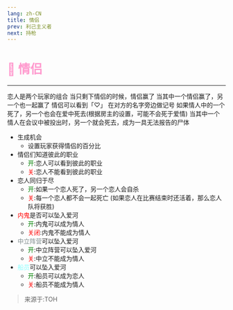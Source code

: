 ```yaml
---
lang: zh-CN
title: 情侣
prev: 利己主义者
next: 持枪
---
```


# <font color=#ff9ace>💞 <b>情侣</b></font> <Badge text="Miscellaneous" type="tip" vertical="middle"/>

***

恋人是两个玩家的组合 当只剩下情侣的时候，情侣赢了 当其中一个情侣赢了，另一个也一起赢了 情侣可以看到「♡」 在对方的名字旁边做记号 如果情人中的一个死了，另一个也会在爱中死去(根据房主的设置，可能不会死于爱情) 当其中一个情人在会议中被投出时，另一个就会死去，成为一具无法报告的尸体

- 生成机会
  - 设置玩家获得情侣的百分比
- 情侣们知道彼此的职业
  - <font color=green>开</font>:恋人可以看到彼此的职业
  - <font color=red>关</font>:恋人不能看到彼此的职业
- 恋人同归于尽
  - <font color=green>开</font>:如果一个恋人死了，另一个恋人会自杀
  - <font color=red>关</font>:每一个恋人都不会一起死亡 (如果恋人在比赛结束时还活着，那么恋人队将获胜)
- <font color=red>内鬼</font>是否可以坠入爱河
  - <font color=green>开</font>:内鬼可以成为情人
  - <font color=red>关闭</font>:内鬼不能成为情人
- <font color=#7f8c8d>中立阵营</font>可以坠入爱河
  - <font color=green>开</font>:中立阵营可以坠入爱河
  - <font color=red>关</font>:中立不能成为情人
- <font color=#8cffff>船员</font>可以坠入爱河
  - <font color=green>开</font>:船员可以成为恋人
  - <font color=red>关</font>:船员不能成为情人

> 来源于:TOH
